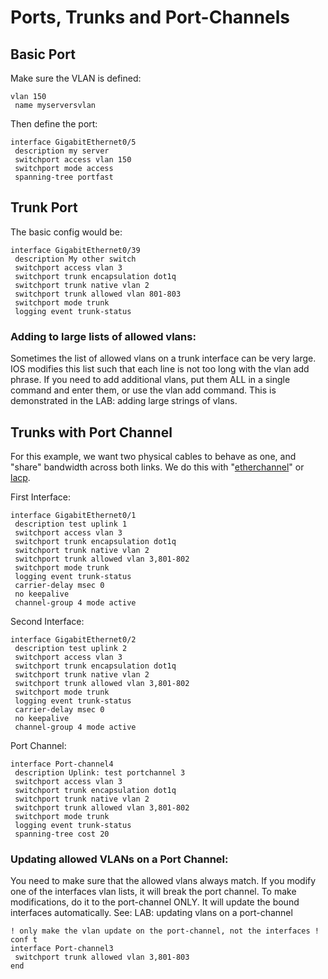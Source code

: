 # Ports, Trunks and Port-Channels

## Basic Port
Make sure the VLAN is defined: 

```
vlan 150
 name myserversvlan
```

Then define the port: 

```
interface GigabitEthernet0/5
 description my server
 switchport access vlan 150
 switchport mode access
 spanning-tree portfast
```

## Trunk Port
The basic config would be: 

```
interface GigabitEthernet0/39
 description My other switch
 switchport access vlan 3
 switchport trunk encapsulation dot1q
 switchport trunk native vlan 2
 switchport trunk allowed vlan 801-803
 switchport mode trunk
 logging event trunk-status
```

### Adding to large lists of allowed vlans: 
Sometimes the list of allowed vlans on a trunk interface can be very large.  IOS modifies this list such that each line is not too long with the vlan add phrase.  If you need to add additional vlans, put them ALL in a single command and enter them, or use the vlan add command.  This is demonstrated in the LAB: adding large strings of vlans.  

## Trunks with Port Channel
For this example, we want two physical cables to behave as one, and "share" bandwidth across both links. We do this with "[etherchannel](http://en.wikipedia.org/wiki/EtherChannel)" or [lacp](http://en.wikipedia.org/wiki/Link_Aggregation_Control_Protocol#Link_Aggregation_Control_Protocol).   

First Interface: 

```
interface GigabitEthernet0/1
 description test uplink 1
 switchport access vlan 3
 switchport trunk encapsulation dot1q
 switchport trunk native vlan 2
 switchport trunk allowed vlan 3,801-802
 switchport mode trunk
 logging event trunk-status
 carrier-delay msec 0
 no keepalive
 channel-group 4 mode active
```

Second Interface: 

```
interface GigabitEthernet0/2
 description test uplink 2
 switchport access vlan 3
 switchport trunk encapsulation dot1q
 switchport trunk native vlan 2
 switchport trunk allowed vlan 3,801-802
 switchport mode trunk
 logging event trunk-status
 carrier-delay msec 0
 no keepalive
 channel-group 4 mode active
```

Port Channel: 

```
interface Port-channel4
 description Uplink: test portchannel 3 
 switchport access vlan 3
 switchport trunk encapsulation dot1q
 switchport trunk native vlan 2
 switchport trunk allowed vlan 3,801-802
 switchport mode trunk
 logging event trunk-status
 spanning-tree cost 20
```

### Updating allowed VLANs on a Port Channel: 
You need to make sure that the allowed vlans always match.  If you modify one of the interfaces vlan lists, it will break the port channel.  To make modifications, do it to the port-channel ONLY.  It will update the bound interfaces automatically.    See: LAB: updating vlans on a port-channel 

```
! only make the vlan update on the port-channel, not the interfaces !
conf t
interface Port-channel3
 switchport trunk allowed vlan 3,801-803
end
```

